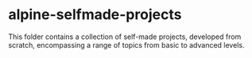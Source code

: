 # alpine-selfmade-projects
This folder contains a collection of self-made projects, developed from scratch, encompassing a range of topics from basic to advanced levels.
